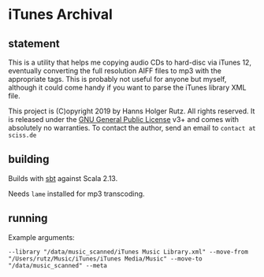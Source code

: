 # iTunes Archival

## statement

This is a utility that helps me copying audio CDs to hard-disc via iTunes 12, eventually converting the
full resolution AIFF files to mp3 with the appropriate tags. This is probably not useful for
anyone but myself, although it could come handy if you want to parse the iTunes library XML file.

This project is (C)opyright 2019 by Hanns Holger Rutz. All rights reserved. It is released under
the [GNU General Public License](https://raw.github.com/Sciss/iTunesArchival/master/LICENSE) v3+ and
comes with absolutely no warranties. To contact the author, send an email to `contact at sciss.de`

## building

Builds with [sbt](http://www.scala-sbt.org/) against Scala 2.13.

Needs `lame` installed for mp3 transcoding.

## running

Example arguments:

```
--library "/data/music_scanned/iTunes Music Library.xml" --move-from "/Users/rutz/Music/iTunes/iTunes Media/Music" --move-to "/data/music_scanned" --meta
```